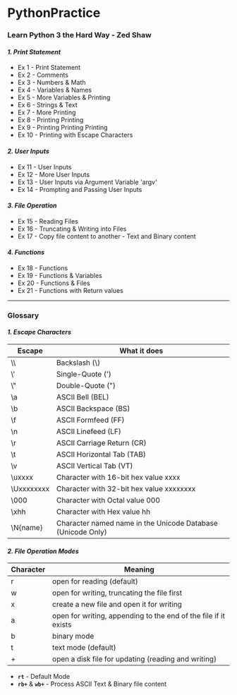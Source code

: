 # PythonPractice
### Learn Python 3 the Hard Way - Zed Shaw
#### _1. Print Statement_
- Ex 1 - Print Statement
- Ex 2 - Comments
- Ex 3 - Numbers & Math
- Ex 4 - Variables & Names
- Ex 5 - More Variables & Printing
- Ex 6 - Strings & Text
- Ex 7 - More Printing
- Ex 8 - Printing Printing
- Ex 9 - Printing Printing Printing
- Ex 10 - Printing with Escape Characters
#### _2. User Inputs_
- Ex 11 - User Inputs
- Ex 12 - More User Inputs
- Ex 13 - User Inputs via Argument Variable 'argv'
- Ex 14 - Prompting and Passing User Inputs
#### _3. File Operation_
- Ex 15 - Reading Files
- Ex 16 - Truncating & Writing into Files
- Ex 17 - Copy file content to another - Text and Binary content
#### _4. Functions_
- Ex 18 - Functions
- Ex 19 - Functions & Variables
- Ex 20 - Functions & Files
- Ex 21 - Functions with Return values

---
### Glossary
#### _1. Escape Characters_
| Escape | What it does |
| ------ | ------ |
| \\\\ | Backslash (\\) |
| \\' | Single-Quote (') |
| \\" | Double-Quote (") |
| \\a | ASCII Bell (BEL) |
| \\b | ASCII Backspace (BS) |
| \\f | ASCII Formfeed (FF) |
| \\n | ASCII Linefeed (LF) |
| \\r | ASCII Carriage Return (CR) |
| \\t | ASCII Horizontal Tab (TAB) |
| \\v | ASCII Vertical Tab (VT) |
| \\uxxxx | Character with 16-bit hex value xxxx |
| \\Uxxxxxxxx | Character with 32-bit hex value xxxxxxxx |
| \\000 | Character with Octal value 000 |
| \\xhh | Character with Hex value hh |
| \\N{name} | Character named name in the Unicode Database (Unicode Only) |

#### _2. File Operation Modes_
|Character|Meaning|
|---------|-------|
|r|open for reading (default)|
|w|open for writing, truncating the file first|
|x|create a new file and open it for writing|
|a|open for writing, appending to the end of the file if it exists|
|b|binary mode|
|t|text mode (default)|
|+|open a disk file for updating (reading and writing)|

* **`rt`** - Default Mode
* **`rb+`** & **`wb+`** - Process ASCII Text & Binary file content

